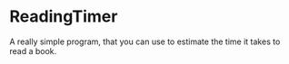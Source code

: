# ReadingTimer
A really simple program, that you can use to estimate the time it takes to read a book.
